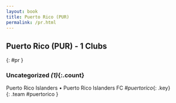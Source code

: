 ```yaml
---
layout: book
title: Puerto Rico (PUR)
permalink: /pr.html
---
```


## Puerto Rico (PUR) - 1 Clubs
{: #pr }









### Uncategorized _(1)_{:.count}

Puerto Rico Islanders • Puerto Rico Islanders FC   _#puertorico_{: .key} <br>
{: .team #puertorico }


 
